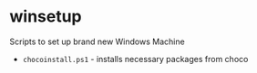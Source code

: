 # winsetup
Scripts to set up brand new Windows Machine
- `chocoinstall.ps1` - installs necessary packages from choco
